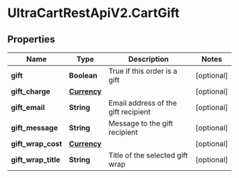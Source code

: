 # UltraCartRestApiV2.CartGift

## Properties

Name | Type | Description | Notes
------------ | ------------- | ------------- | -------------
**gift** | **Boolean** | True if this order is a gift | [optional] 
**gift_charge** | [**Currency**](Currency.md) |  | [optional] 
**gift_email** | **String** | Email address of the gift recipient | [optional] 
**gift_message** | **String** | Message to the gift recipient | [optional] 
**gift_wrap_cost** | [**Currency**](Currency.md) |  | [optional] 
**gift_wrap_title** | **String** | Title of the selected gift wrap | [optional] 


